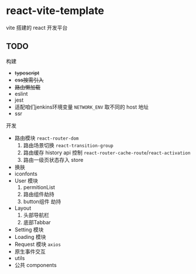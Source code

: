 # react-vite-template
vite 搭建的 react 开发平台  

## TODO
构建
- ~~typescript~~
- ~~css按需引入~~
- ~~路由懒加载~~
- eslint
- jest
- 适配咱们jenkins环境变量 ```NETWORK_ENV``` 取不同的 host 地址
- ssr  

开发
- 路由模块 ```react-router-dom```  
   1. 路由场景切换 ```react-transition-group```  
   2. 路由缓存 history api 控制 ```react-router-cache-route```/```react-activation```  
   3. 路由一级页状态存入 store
- 换肤
- iconfonts
- User 模块  
    1. permitionList
    2. 路由组件劫持
    3. button组件 劫持
- Layout
    1. 头部导航栏
    2. 底部Tabbar
- Setting 模块
- Loading 模块
- Request 模块 ```axios```
- 原生事件交互
- utils
- 公共 components
